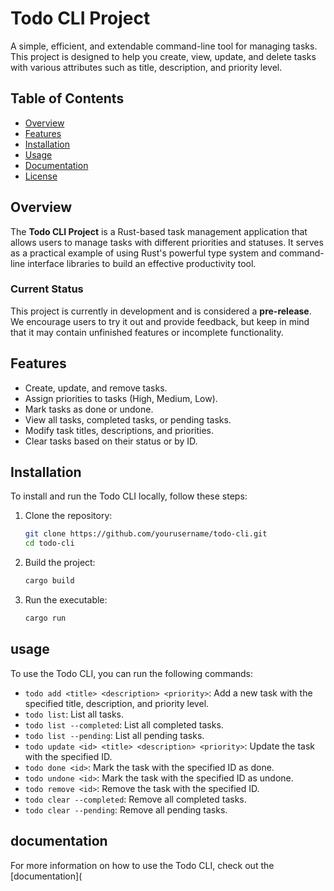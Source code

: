 # Todo CLI Project

A simple, efficient, and extendable command-line tool for managing tasks. This project is designed to help you create, view, update, and delete tasks with various attributes such as title, description, and priority level.

## Table of Contents
- [Overview](#overview)
- [Features](#features)
- [Installation](#installation)
- [Usage](#usage)
- [Documentation](#documentation)
- [License](#license)

## Overview
The **Todo CLI Project** is a Rust-based task management application that allows users to manage tasks with different priorities and statuses. It serves as a practical example of using Rust's powerful type system and command-line interface libraries to build an effective productivity tool.

### Current Status
This project is currently in development and is considered a **pre-release**. We encourage users to try it out and provide feedback, but keep in mind that it may contain unfinished features or incomplete functionality.

## Features
- Create, update, and remove tasks.
- Assign priorities to tasks (High, Medium, Low).
- Mark tasks as done or undone.
- View all tasks, completed tasks, or pending tasks.
- Modify task titles, descriptions, and priorities.
- Clear tasks based on their status or by ID.

## Installation
To install and run the Todo CLI locally, follow these steps:

1. Clone the repository:
   ```bash
   git clone https://github.com/yourusername/todo-cli.git
   cd todo-cli

2. Build the project:
   ```bash
   cargo build

3. Run the executable:
   ```bash
   cargo run

## usage
To use the Todo CLI, you can run the following commands:

- `todo add <title> <description> <priority>`: Add a new task with the specified title, description, and priority level.
- `todo list`: List all tasks.
- `todo list --completed`: List all completed tasks.
- `todo list --pending`: List all pending tasks.
- `todo update <id> <title> <description> <priority>`: Update the task with the specified ID.
- `todo done <id>`: Mark the task with the specified ID as done.
- `todo undone <id>`: Mark the task with the specified ID as undone.
- `todo remove <id>`: Remove the task with the specified ID.
- `todo clear --completed`: Remove all completed tasks.
- `todo clear --pending`: Remove all pending tasks.

## documentation
For more information on how to use the Todo CLI, check out the [documentation](


